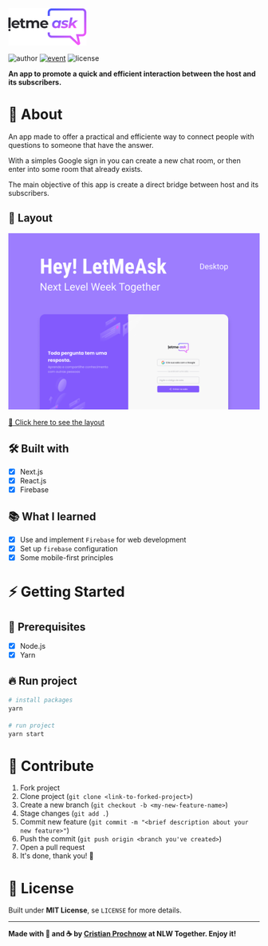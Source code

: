 ![logo]

![author] [![event]][event-url] ![license]

 **An app to promote a quick and efficient interaction between the host and its subscribers.**

# 📖 About

 An app made to offer a practical and efficiente way to connect people with questions to someone that have the answer.

 With a simples Google sign in you can create a new chat room, or then enter into some room that already exists.

 The main objective of this app is create a direct bridge between host and its subscribers.

 ## 🎨 Layout
 ![layout]

 [🔗 Click here to see the layout][layout-url]

 ## 🛠 Built with
 - [x] Next.js
 - [x] React.js
 - [x] Firebase

 ## 📚 What I learned
 - [x] Use and implement `Firebase` for web development
 - [x] Set up `firebase` configuration
 - [x] Some mobile-first principles

# ⚡ Getting Started
 ## 🧰 Prerequisites
 - [x] Node.js
 - [x] Yarn
 ## 🔥 Run project
 ```bash
 # install packages
 yarn

 # run project
 yarn start
 ```

# 💪 Contribute
1. Fork project
2. Clone project (`git clone <link-to-forked-project>`)
3. Create a new branch (`git checkout -b <my-new-feature-name>`)
4. Stage changes (`git add .`)
5. Commit new feature (`git commit -m "<brief description about your new feature>"`)
6. Push the commit (`git push origin <branch you've created>`)
7. Open a pull request
8. It's done, thank you! 🎉

# 📜 License

 Built under **MIT License**, se `LICENSE` for more details.

---
**Made with 💜 and ☕ by [Cristian Prochnow][github] at NLW Together. Enjoy it!**

[logo]: ./.github/logo.png
[license]: https://img.shields.io/static/v1?label=license&message=MIT&color=835AFD&style=plastic
[author]: https://img.shields.io/static/v1?label=author&message=cristianprochnow&color=835AFD&style=plastic
[event]: https://img.shields.io/static/v1?label=event&message=NextLevelWeekTogether&color=835AFD&style=plastic
[event-url]: https://nextlevelweek.com/
[github]: https//github.com/cristianprochnow
[layout]: ./.github/thumbnail.png
[layout-url]: https://www.figma.com/file/2B7Naq0YAR24BIkCR1HFIQ/Hey-LetMeAsk-Copy?node-id=45%3A29835
